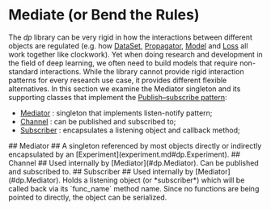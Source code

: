 # Mediate (or Bend the Rules) #
The _dp_ library can be very rigid in how the interactions between different objects 
are regulated (e.g. how [DataSet](data.md#dp.DataSet), 
[Propagator](propagator.md#dp.Propagator), [Model](model.md#dp.Model) 
and [Loss](loss.md#dp.Loss) all work together like clockwork). 
Yet when doing research and development in the field of deep learning, 
we often need to build models that require non-standard interactions.
While the library cannot provide rigid interaction patterns for every research use case,
it provides different flexible alternatives. In this section we examine the Mediator singleton
and its supporting classes that implement the 
[Publish–subscribe pattern](http://en.wikipedia.org/wiki/Publish%E2%80%93subscribe_pattern):
 * [Mediator](#dp.Mediator) : singleton that implements listen-notify pattern;
 * [Channel](#dp.Channel) : can be published and subscribed to;
 * [Subscriber](#dp.Subscriber) : encapsulates a listening object and callback method;

<a name="dp.Mediator"/>
## Mediator ##
A singleton referenced by most objects directly or indirectly 
encapsulated by an [Experiment](experiment.md#dp.Experiment).

<a name="dp.Channel"/>
## Channel ##
Used internally by [Mediator](#dp.Mediator). Can be published and subscribed to.

<a name="dp.Subscriber"/>
## Subscriber ##
Used internally by [Mediator](#dp.Mediator). Holds a listening object (or *subscriber*) which will be called
back via its `func_name` method name. Since no functions are being 
pointed to directly, the object can be serialized.
